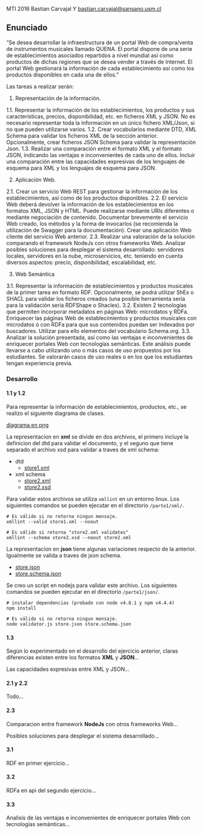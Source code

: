 MTI 2016 
Bastian Carvajal Y
bastian.carvajal@sansano.usm.cl



## Enunciado

“Se desea desarrollar la infraestructura de un portal Web de compra/venta de instrumentos musicales llamado QUENA. El portal dispone de una serie de establecimientos asociados repartidos a nivel mundial así como productos de dichas regiones que se desea vender a través de Internet. El portal Web gestionará la información de cada establecimiento así como los productos disponibles en cada una de ellos.”

Las tareas a realizar serán:

1. Representación de la información. 

1.1. Representar la información de los establecimientos, los productos y sus características, precios, disponibilidad, etc. en ficheros XML y JSON. No es necesario representar toda la información en un único fichero XML/Json, si no que pueden utilizarse varios.
1.2. Crear vocabularios mediante DTD, XML Schema para validar los ficheros XML de la sección anterior. Opcionalmente, crear ficheros JSON Schema para validar la representación Json.
1.3. Realizar una comparación entre el formato XML y el formato JSON, indicando las ventajas e inconvenientes de cada uno de ellos. Incluir una comparación entre las capacidades expresivas de los lenguajes de esquema para XML y los lenguajes de esquema para JSON.

2. Aplicación Web. 

2.1. Crear un servicio Web REST para gestionar la información de los establecimientos, así como de los productos disponibles.
2.2. El servicio Web deberá devolver la información de los establecimientos en los formatos XML, JSON y HTML. Puede realizarse mediante URIs diferentes o mediante negociación de contenido. Documentar brevemente el servicio Web creado, los métodos y la forma de invocarlos (se recomienda la utilización de Swagger para la documentación). Crear una aplicación Web cliente del servicio Web anterior.
2.3. Realizar una valoración de la solución comparando el framework NodeJs con otros frameworks Web. Analizar posibles soluciones para desplegar el sistema desarrollado: servidores locales, servidores en la nube, microservicios, etc. teniendo en cuenta diversos aspectos: precio, disponibilidad, escalabilidad, etc.

3. Web Semántica

3.1. Representar la información de establecimientos y productos musicales de la primer tarea en formato RDF. Opcionalmente, se podrá utilizar ShEx o SHACL para validar los ficheros creados (una posible herramienta sería para la validación sería RDFShape o Shaclex).
3.2. Existen 2 tecnologías que permiten incorporar metadatos en páginas Web: microdatos y RDFa. Enriquecer las páginas Web de establecimientos y productos musicales con microdatos ó con RDFa para que sus contenidos puedan ser indexados por buscadores. Utilizar para ello elementos del vocabulario Schema.org.
3.3. Analizar la solución presentada, así como las ventajas e inconvenientes de enriquecer portales Web con tecnologías semánticas. Este análisis puede llevarse a cabo utilizando uno o más casos de uso propuestos por los estudiantes. Se valorarán casos de uso reales o en los que los estudiantes tengan experiencia previa.


### Desarrollo


#### 1.1 y 1.2 

Para representar la información de establecimientos, productos, etc., se realizo el siguiente diagrama de clases.

[diagrama en png](/path/to/imagen) 

La representacion en **xml** se divide en dos archivos, el primero incluye la definicion del dtd para validar el documento, y el seguno que tiene separado el archivo xsd para validar a traves de xml schema:

- dtd
  - [store1.xml](/parte1/xml/store1.xml)
- xml schema
  - [store2.xml](/parte1/xml/store2.xml)
  - [store2.xsd](/parte1/xml/store2.xsd)

Para validar estos archivos se utiliza `xmllint` en un entorno linux. Los siguientes comandos se pueden ejecutar en el directorio `/parte1/xml/`.

```
# Es válido si no retorna ningun mensaje.
xmllint --valid store1.xml --noout

# Es válido si retorna "store2.xml validates"
xmllint --schema store2.xsd --noout store2.xml

```

La representacion en **json** tiene algunas variaciones respecto de la anterior. Igualmente se valida a traves de json schema.

- [store.json](/parte1/json/store.json)
- [store.schema.json](/parte1/json/store.schema.json)

Se creo un script en nodejs para validar este archivo. Los siguientes comandos se pueden ejecutar en el directorio `/parte1/json/`.

```
# instalar dependencias (probado con node v4.8.1 y npm v4.4.4)
npm install

# Es válido si no retorna ningun mensaje.
node validator.js store.json store.schema.json

```


#### 1.3

Según lo experimentado en el desarrollo del ejercicio anterior, claras diferencias existen entre los formatos **XML** y **JSON**...   

Las capacidades expresivas entre XML y JSON...


#### 2.1 y 2.2 

Todo...


#### 2.3

Comparacion entre framework **NodeJs** con otros frameworks Web...   

Posibles soluciones para desplegar el sistema desarrollado...


#### 3.1

RDF en primer ejercicio...


#### 3.2

RDFa en api del segundo ejercicio...


#### 3.3

Analisis de las ventajas e inconvenientes de enriquecer portales Web con tecnologías semánticas...


